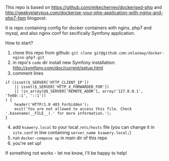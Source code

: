 This repo is based on https://github.com/mikechernev/dockerised-php and http://geekyplatypus.com/dockerise-your-php-application-with-nginx-and-php7-fpm blogpost.

It is repo containing config for docker containers with nginx, php7 and mysql, and also nginx conf for secifically Symfony application.

How to start?
  1. clone this repo from github: `git clone git@github.com:zelazowy/docker-nginx-php7.git`
  2. in repo's `code` dir install new Symfony installation: http://symfony.com/doc/current/setup.html
  3. comment lines
```
if (isset($_SERVER['HTTP_CLIENT_IP'])
    || isset($_SERVER['HTTP_X_FORWARDED_FOR'])
    || !in_array(@$_SERVER['REMOTE_ADDR'], array('127.0.0.1', 'fe80::1', '::1'))
) {
    header('HTTP/1.0 403 Forbidden');
    exit('You are not allowed to access this file. Check '.basename(__FILE__).' for more information.');
}
```
  4. add `ksawery.local` to your local `/etc/hosts` file (you can change it in `site.conf` in line containing `server_name ksawery.local;`)
  5. run `docker-compose up` in main dir of this repo
  6. you're set up!

If something not works - let me know, I'll be happy to help!
